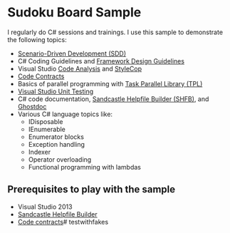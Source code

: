 # Sudoku Board Sample 

I regularly do C# sessions and trainings. I use this sample to demonstrate the following topics:

* [Scenario-Driven Development (SDD)](http://blogs.msdn.com/b/kcwalina/archive/2005/05/05/scenariodrivendesign.aspx)
* C# Coding Guidelines and [Framework Design Guidelines](http://www.amazon.de/gp/product/0321545613?ie=UTF8&tag=timecockpit-21&linkCode=as2&camp=1638&creative=6742&creativeASIN=0321545613)
* Visual Studio [Code Analysis](http://msdn.microsoft.com/en-us/library/dd264939.aspx) and [StyleCop](http://stylecop.codeplex.com/)
* [Code Contracts](http://research.microsoft.com/en-us/projects/contracts/)
* Basics of parallel programming with [Task Parallel Library (TPL)](http://msdn.microsoft.com/en-us/library/dd460717.aspx)
* [Visual Studio Unit Testing](http://msdn.microsoft.com/en-us/library/dd264975.aspx)
* C# code documentation, [Sandcastle Helpfile Builder (SHFB)](https://shfb.codeplex.com/), and [Ghostdoc](http://submain.com/products/ghostdoc.aspx)
* Various C# language topics like:
  * IDisposable
  * IEnumerable
  * Enumerator blocks
  * Exception handling
  * Indexer
  * Operator overloading
  * Functional programming with lambdas
  
## Prerequisites to play with the sample

* Visual Studio 2013
* [Sandcastle Helpfile Builder](https://shfb.codeplex.com/)
* [Code contracts](http://research.microsoft.com/en-us/projects/contracts/)# testwithfakes
